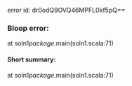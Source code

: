 error id: dr0odQ9OVQ46MPFL0kf5pQ==
### Bloop error:

at soln1$package$.main(soln1.scala:71)
#### Short summary: 

at soln1$package$.main(soln1.scala:71)